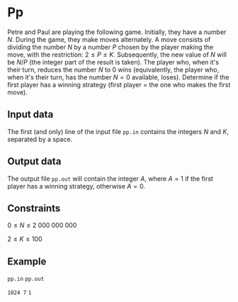 # Pp

Petre and Paul are playing the following game. Initially, they have a number $N$. During the game, they make moves alternately. A move consists of dividing the number $N$ by a number $P$ chosen by the player making the move, with the restriction: $2 \leq P \leq K$. Subsequently, the new value of $N$ will be $N/P$ (the integer part of the result is taken). The player who, when it's their turn, reduces the number $N$ to $0$ wins (equivalently, the player who, when it's their turn, has the number $N=0$ available, loses). Determine if the first player has a winning strategy (first player = the one who makes the first move).

## Input data

The first (and only) line of the input file `pp.in` contains the integers $N$ and $K$, separated by a space. 

## Output data

The output file `pp.out` will contain the integer $A$, where $A=1$ if the first player has a winning strategy, otherwise $A=0$. 

## Constraints

$0 \leq N \leq 2\ 000\ 000\ 000$

$2 \leq K \leq 100$ 

## Example

`pp.in` `pp.out`

`1024 7` `1`